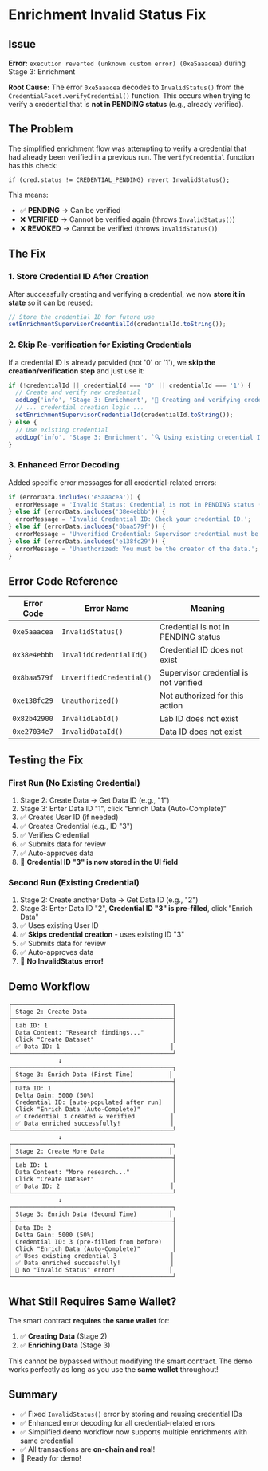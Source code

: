 # Enrichment Invalid Status Fix

## Issue
**Error:** `execution reverted (unknown custom error) (0xe5aaacea)` during Stage 3: Enrichment

**Root Cause:** The error `0xe5aaacea` decodes to `InvalidStatus()` from the `CredentialFacet.verifyCredential()` function. This occurs when trying to verify a credential that is **not in PENDING status** (e.g., already verified).

## The Problem

The simplified enrichment flow was attempting to verify a credential that had already been verified in a previous run. The `verifyCredential` function has this check:

```solidity
if (cred.status != CREDENTIAL_PENDING) revert InvalidStatus();
```

This means:
- ✅ **PENDING** → Can be verified
- ❌ **VERIFIED** → Cannot be verified again (throws `InvalidStatus()`)
- ❌ **REVOKED** → Cannot be verified (throws `InvalidStatus()`)

## The Fix

### 1. Store Credential ID After Creation
After successfully creating and verifying a credential, we now **store it in state** so it can be reused:

```typescript
// Store the credential ID for future use
setEnrichmentSupervisorCredentialId(credentialId.toString());
```

### 2. Skip Re-verification for Existing Credentials
If a credential ID is already provided (not '0' or '1'), we **skip the creation/verification step** and just use it:

```typescript
if (!credentialId || credentialId === '0' || credentialId === '1') {
  // Create and verify new credential
  addLog('info', 'Stage 3: Enrichment', '📝 Creating and verifying credential...');
  // ... credential creation logic ...
  setEnrichmentSupervisorCredentialId(credentialId.toString());
} else {
  // Use existing credential
  addLog('info', 'Stage 3: Enrichment', `🔍 Using existing credential ID: ${credentialId}`);
}
```

### 3. Enhanced Error Decoding
Added specific error messages for all credential-related errors:

```typescript
if (errorData.includes('e5aaacea')) {
  errorMessage = 'Invalid Status: Credential is not in PENDING status (may already be verified).';
} else if (errorData.includes('38e4ebbb')) {
  errorMessage = 'Invalid Credential ID: Check your credential ID.';
} else if (errorData.includes('8baa579f')) {
  errorMessage = 'Unverified Credential: Supervisor credential must be verified first.';
} else if (errorData.includes('e138fc29')) {
  errorMessage = 'Unauthorized: You must be the creator of the data.';
}
```

## Error Code Reference

| Error Code | Error Name | Meaning |
|-----------|-----------|---------|
| `0xe5aaacea` | `InvalidStatus()` | Credential is not in PENDING status |
| `0x38e4ebbb` | `InvalidCredentialId()` | Credential ID does not exist |
| `0x8baa579f` | `UnverifiedCredential()` | Supervisor credential is not verified |
| `0xe138fc29` | `Unauthorized()` | Not authorized for this action |
| `0x82b42900` | `InvalidLabId()` | Lab ID does not exist |
| `0xe27034e7` | `InvalidDataId()` | Data ID does not exist |

## Testing the Fix

### First Run (No Existing Credential)
1. Stage 2: Create Data → Get Data ID (e.g., "1")
2. Stage 3: Enter Data ID "1", click "Enrich Data (Auto-Complete)"
3. ✅ Creates User ID (if needed)
4. ✅ Creates Credential (e.g., ID "3")
5. ✅ Verifies Credential
6. ✅ Submits data for review
7. ✅ Auto-approves data
8. 🎉 **Credential ID "3" is now stored in the UI field**

### Second Run (Existing Credential)
1. Stage 2: Create another Data → Get Data ID (e.g., "2")
2. Stage 3: Enter Data ID "2", **Credential ID "3" is pre-filled**, click "Enrich Data"
3. ✅ Uses existing User ID
4. ✅ **Skips credential creation** - uses existing ID "3"
5. ✅ Submits data for review
6. ✅ Auto-approves data
7. 🎉 **No InvalidStatus error!**

## Demo Workflow

```
┌─────────────────────────────────────────────┐
│ Stage 2: Create Data                        │
├─────────────────────────────────────────────┤
│ Lab ID: 1                                   │
│ Data Content: "Research findings..."        │
│ Click "Create Dataset"                      │
│ ✅ Data ID: 1                               │
└─────────────────────────────────────────────┘
              ↓
┌─────────────────────────────────────────────┐
│ Stage 3: Enrich Data (First Time)          │
├─────────────────────────────────────────────┤
│ Data ID: 1                                  │
│ Delta Gain: 5000 (50%)                      │
│ Credential ID: [auto-populated after run]   │
│ Click "Enrich Data (Auto-Complete)"         │
│ ✅ Credential 3 created & verified          │
│ ✅ Data enriched successfully!              │
└─────────────────────────────────────────────┘
              ↓
┌─────────────────────────────────────────────┐
│ Stage 2: Create More Data                  │
├─────────────────────────────────────────────┤
│ Lab ID: 1                                   │
│ Data Content: "More research..."            │
│ Click "Create Dataset"                      │
│ ✅ Data ID: 2                               │
└─────────────────────────────────────────────┘
              ↓
┌─────────────────────────────────────────────┐
│ Stage 3: Enrich Data (Second Time)         │
├─────────────────────────────────────────────┤
│ Data ID: 2                                  │
│ Delta Gain: 5000 (50%)                      │
│ Credential ID: 3 (pre-filled from before)   │
│ Click "Enrich Data (Auto-Complete)"         │
│ ✅ Uses existing credential 3               │
│ ✅ Data enriched successfully!              │
│ 🎉 No "Invalid Status" error!               │
└─────────────────────────────────────────────┘
```

## What Still Requires Same Wallet?

The smart contract **requires the same wallet** for:
1. ✅ **Creating Data** (Stage 2)
2. ✅ **Enriching Data** (Stage 3)

This cannot be bypassed without modifying the smart contract. The demo works perfectly as long as you use the **same wallet** throughout!

## Summary

- ✅ Fixed `InvalidStatus()` error by storing and reusing credential IDs
- ✅ Enhanced error decoding for all credential-related errors
- ✅ Simplified demo workflow now supports multiple enrichments with same credential
- ✅ All transactions are **on-chain and real**!
- 🎉 Ready for demo!

